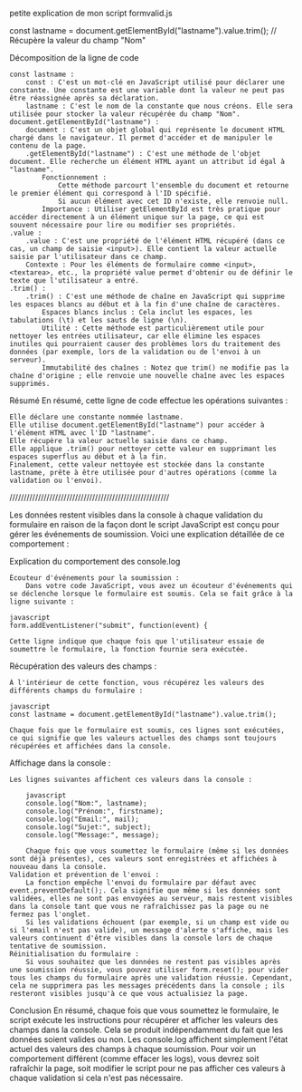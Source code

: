 petite explication de mon script formvalid.js

const lastname = document.getElementById("lastname").value.trim(); // Récupère la valeur du champ "Nom"

Décomposition de la ligne de code

    const lastname :
        const : C'est un mot-clé en JavaScript utilisé pour déclarer une constante. Une constante est une variable dont la valeur ne peut pas être réassignée après sa déclaration.
        lastname : C'est le nom de la constante que nous créons. Elle sera utilisée pour stocker la valeur récupérée du champ "Nom".
    document.getElementById("lastname") :
        document : C'est un objet global qui représente le document HTML chargé dans le navigateur. Il permet d'accéder et de manipuler le contenu de la page.
        .getElementById("lastname") : C'est une méthode de l'objet document. Elle recherche un élément HTML ayant un attribut id égal à "lastname".
            Fonctionnement :
                Cette méthode parcourt l'ensemble du document et retourne le premier élément qui correspond à l'ID spécifié.
                Si aucun élément avec cet ID n'existe, elle renvoie null.
            Importance : Utiliser getElementById est très pratique pour accéder directement à un élément unique sur la page, ce qui est souvent nécessaire pour lire ou modifier ses propriétés.
    .value :
        .value : C'est une propriété de l'élément HTML récupéré (dans ce cas, un champ de saisie <input>). Elle contient la valeur actuelle saisie par l'utilisateur dans ce champ.
        Contexte : Pour les éléments de formulaire comme <input>, <textarea>, etc., la propriété value permet d'obtenir ou de définir le texte que l'utilisateur a entré.
    .trim() :
        .trim() : C'est une méthode de chaîne en JavaScript qui supprime les espaces blancs au début et à la fin d'une chaîne de caractères.
            Espaces blancs inclus : Cela inclut les espaces, les tabulations (\t) et les sauts de ligne (\n).
            Utilité : Cette méthode est particulièrement utile pour nettoyer les entrées utilisateur, car elle élimine les espaces inutiles qui pourraient causer des problèmes lors du traitement des données (par exemple, lors de la validation ou de l'envoi à un serveur).
            Immutabilité des chaînes : Notez que trim() ne modifie pas la chaîne d'origine ; elle renvoie une nouvelle chaîne avec les espaces supprimés.

Résumé
En résumé, cette ligne de code effectue les opérations suivantes :

    Elle déclare une constante nommée lastname.
    Elle utilise document.getElementById("lastname") pour accéder à l'élément HTML avec l'ID "lastname".
    Elle récupère la valeur actuelle saisie dans ce champ.
    Elle applique .trim() pour nettoyer cette valeur en supprimant les espaces superflus au début et à la fin.
    Finalement, cette valeur nettoyée est stockée dans la constante lastname, prête à être utilisée pour d'autres opérations (comme la validation ou l'envoi).

////////////////////////////////////////////////////////

Les données restent visibles dans la console à chaque validation du formulaire en raison de la façon dont le script JavaScript est conçu pour gérer les événements de soumission. Voici une explication détaillée de ce comportement :

Explication du comportement des console.log

    Écouteur d'événements pour la soumission :
        Dans votre code JavaScript, vous avez un écouteur d'événements qui se déclenche lorsque le formulaire est soumis. Cela se fait grâce à la ligne suivante :

    javascript
    form.addEventListener("submit", function(event) {

    Cette ligne indique que chaque fois que l'utilisateur essaie de soumettre le formulaire, la fonction fournie sera exécutée.

Récupération des valeurs des champs :

    À l'intérieur de cette fonction, vous récupérez les valeurs des différents champs du formulaire :

    javascript
    const lastname = document.getElementById("lastname").value.trim();

    Chaque fois que le formulaire est soumis, ces lignes sont exécutées, ce qui signifie que les valeurs actuelles des champs sont toujours récupérées et affichées dans la console.

Affichage dans la console :

    Les lignes suivantes affichent ces valeurs dans la console :

        javascript
        console.log("Nom:", lastname);
        console.log("Prénom:", firstname);
        console.log("Email:", mail);
        console.log("Sujet:", subject);
        console.log("Message:", message);

        Chaque fois que vous soumettez le formulaire (même si les données sont déjà présentes), ces valeurs sont enregistrées et affichées à nouveau dans la console.
    Validation et prévention de l'envoi :
        La fonction empêche l'envoi du formulaire par défaut avec event.preventDefault();. Cela signifie que même si les données sont validées, elles ne sont pas envoyées au serveur, mais restent visibles dans la console tant que vous ne rafraîchissez pas la page ou ne fermez pas l'onglet.
        Si les validations échouent (par exemple, si un champ est vide ou si l'email n'est pas valide), un message d'alerte s'affiche, mais les valeurs continuent d'être visibles dans la console lors de chaque tentative de soumission.
    Réinitialisation du formulaire :
        Si vous souhaitez que les données ne restent pas visibles après une soumission réussie, vous pouvez utiliser form.reset(); pour vider tous les champs du formulaire après une validation réussie. Cependant, cela ne supprimera pas les messages précédents dans la console ; ils resteront visibles jusqu'à ce que vous actualisiez la page.

Conclusion
En résumé, chaque fois que vous soumettez le formulaire, le script exécute les instructions pour récupérer et afficher les valeurs des champs dans la console. Cela se produit indépendamment du fait que les données soient valides ou non. Les console.log affichent simplement l'état actuel des valeurs des champs à chaque soumission. Pour voir un comportement différent (comme effacer les logs), vous devrez soit rafraîchir la page, soit modifier le script pour ne pas afficher ces valeurs à chaque validation si cela n'est pas nécessaire.